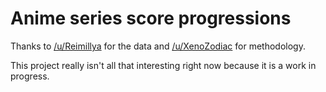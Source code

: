 # Anime series score progressions
Thanks to [/u/Reimillya](https://www.reddit.com/r/anime/comments/63rs77/winter_2017_anime_series_score_progressions_mal/) for the data and [/u/XenoZodiac](https://www.reddit.com/r/anime/comments/63rs77/winter_2017_anime_series_score_progressions_mal/dfy6h82/) for methodology.

This project really isn't all that interesting right now because it is a work in progress.
